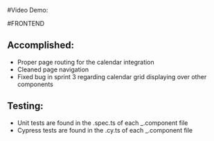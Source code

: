 #Video Demo:

#FRONTEND
## Accomplished:
  - Proper page routing for the calendar integration
  - Cleaned page navigation
  - Fixed bug in sprint 3 regarding calendar grid displaying over other components
  
## Testing:
  - Unit tests are found in the .spec.ts of each _.component file
  - Cypress tests are found in the .cy.ts of each _.component file

